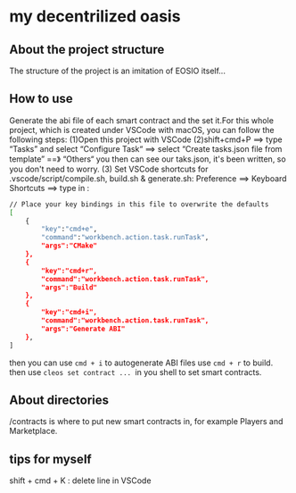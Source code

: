 # my decentrilized oasis 
## About the project structure
The structure of the project is an imitation of EOSIO itself...

## How to use
Generate the abi file of each smart contract and the set it.For this whole project, which is created under VSCode with macOS, you can follow the following steps:
(1)Open this project with VSCode
(2)shift+cmd+P ==> type “Tasks” and select “Configure Task“ ==> select “Create tasks.json file from template” ==》 “Others“
you then can see our taks.json, it's been written, so you don't need to worry.
(3) Set VSCode shortcuts for .vscode/script/compile.sh, build.sh & generate.sh:
Preference ==> Keyboard Shortcuts ==> type in :
```bash 
// Place your key bindings in this file to overwrite the defaults
[
    {
        "key":"cmd+e",
        "command":"workbench.action.task.runTask",
        "args":"CMake"
    },
    {
        "key":"cmd+r",
        "command":"workbench.action.task.runTask",
        "args":"Build"
    },
    {
        "key":"cmd+i",
        "command":"workbench.action.task.runTask",
        "args":"Generate ABI"
    },
]
```
then you can use ```cmd + i``` to autogenerate ABI files
use ```cmd + r``` to build.
then use ```cleos set contract ... ```in you shell to set smart contracts.

## About directories
/contracts is where to put new smart contracts in, for example Players and Marketplace.

## tips for myself
shift + cmd + K  : delete line in VSCode

